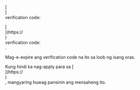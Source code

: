 [<br host>]<br action>verification code:<br code>

[<br host>](https://<br host>)<br action>verification code:<br code>.

Mag-e-expire ang verification code na ito sa loob ng isang oras.

Kung hindi ka nag-apply para sa [<br host>](https://<br host>)<br action>, mangyaring huwag pansinin ang mensaheng ito.
